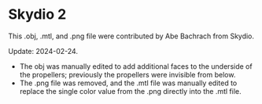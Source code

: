 # Skydio 2

This .obj, .mtl, and .png file were contributed by Abe Bachrach from Skydio.

Update: 2024-02-24.
- The obj was manually edited to add additional faces to the underside of the
  propellers; previously the propellers were invisible from below.
- The .png file was removed, and the .mtl file was manually edited to replace
  the single color value from the .png directly into the .mtl file.
